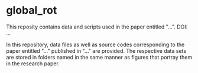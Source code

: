 # global_rot
This reposity contains data and scripts used in the paper entitled "...". DOI: ...

In this repository, data files as well as source codes corresponding to the paper entitled "..." published in "..." are provided. The respective data sets are stored in folders named in the same manner as figures that portray them in the research paper. 
